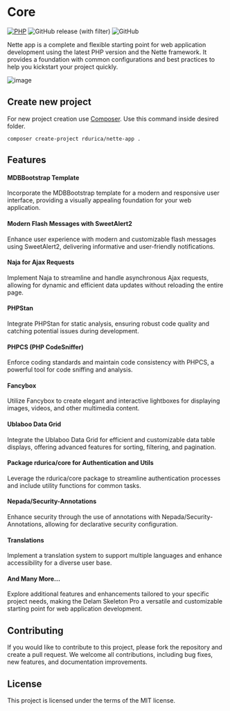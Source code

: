 # Core

[![PHP](https://img.shields.io/badge/PHP-8.3-blue.svg)](http://php.net)
![GitHub release (with filter)](https://img.shields.io/github/v/release/rdurica/nette-app)
![GitHub](https://img.shields.io/github/license/rdurica/nette-app)

Nette app is a complete and flexible starting point for web application development using the latest PHP
version and the Nette framework. It provides a foundation with common configurations and best practices to help you
kickstart your project quickly.

![image](https://github.com/rdurica/nette-app/assets/16089770/65dab104-d489-4025-b12f-87bbf0b57a09)

## Create new project

For new project creation use [Composer](https://getcomposer.org). Use this command inside desired folder.

```shell
composer create-project rdurica/nette-app .
```

## Features

#### MDBBootstrap Template ####
Incorporate the MDBBootstrap template for a modern and responsive user interface, providing a visually appealing
foundation for your web application.

#### Modern Flash Messages with SweetAlert2 ####
Enhance user experience with modern and customizable flash messages using SweetAlert2, delivering informative and
user-friendly notifications.

#### Naja for Ajax Requests ####
Implement Naja to streamline and handle asynchronous Ajax requests, allowing for dynamic and efficient data updates
without reloading the entire page.

#### PHPStan ####
Integrate PHPStan for static analysis, ensuring robust code quality and catching potential issues during development.

#### PHPCS (PHP CodeSniffer) ####
Enforce coding standards and maintain code consistency with PHPCS, a powerful tool for code sniffing and analysis.

#### Fancybox ####
Utilize Fancybox to create elegant and interactive lightboxes for displaying images, videos, and other multimedia
content.

#### Ublaboo Data Grid ####
Integrate the Ublaboo Data Grid for efficient and customizable data table displays, offering advanced features for
sorting, filtering, and pagination.

#### Package rdurica/core for Authentication and Utils ####
Leverage the rdurica/core package to streamline authentication processes and include utility functions for common tasks.

#### Nepada/Security-Annotations ####
Enhance security through the use of annotations with Nepada/Security-Annotations, allowing for declarative security
configuration.

#### Translations ####
Implement a translation system to support multiple languages and enhance accessibility for a diverse user base.

#### And Many More... ####
Explore additional features and enhancements tailored to your specific project needs, making the Delam Skeleton Pro a
versatile and customizable starting point for web application development.

## Contributing
If you would like to contribute to this project, please fork the repository and create a pull request. We welcome all
contributions, including bug fixes, new features, and documentation improvements.

## License

This project is licensed under the terms of the MIT license.